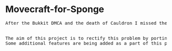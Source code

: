 # Movecraft-for-Sponge
<pre>
After the Bukkit DMCA and the death of Cauldron I missed the ability to fly airships around my modded worlds.


The aim of this project is to rectify this problem by porting Movecraft to the Sponge API.
Some additional features are being added as a part of this process.
</pre>
